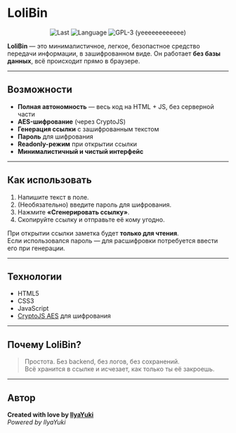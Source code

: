 # LoliBin

<p align="center">
  <img src="https://img.shields.io/github/last-commit/LoliBY/LoliBin" alt="Last">
  <img src="https://img.shields.io/github/languages/top/LoliBY/LoliBin" alt="Language">
  <img src="https://img.shields.io/github/license/LoliBY/LoliBin" alt="GPL-3 (yeeeeeeeeeeee)">
</p>



**LoliBin** — это минималистичное, легкое, безопастное средство передачи информации, в зашифрованном виде.
Он работает **без базы данных**, всё происходит прямо в браузере.

---

##  Возможности

-  **Полная автономность** — весь код на HTML + JS, без серверной части  
-  **AES-шифрование** (через CryptoJS)  
-  **Генерация ссылки** с зашифрованным текстом  
-  **Пароль** для шифрования  
-  **Readonly-режим** при открытии ссылки  
-  **Минималистичный и чистый интерфейс**

---

##  Как использовать

1. Напишите текст в поле.  
2. (Необязательно) введите пароль для шифрования.  
3. Нажмите **«Сгенерировать ссылку»**.  
4. Скопируйте ссылку и отправьте её кому угодно.  

При открытии ссылки заметка будет **только для чтения**.  
Если использовался пароль — для расшифровки потребуется ввести его при генерации.

---

##  Технологии

- HTML5  
- CSS3  
- JavaScript  
- [CryptoJS AES](https://cdnjs.com/libraries/crypto-js) для шифрования

---

##  Почему LoliBin?

> Простота. Без backend, без логов, без сохранений.  
> Всё хранится в ссылке и исчезает, как только ты её закроешь.

---

##  Автор

**Created with love by [IlyaYuki](https://github.com/h3lix_it)**  
*Powered by IlyaYuki*
